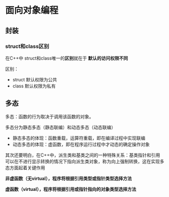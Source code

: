 # 面向对象编程

## 封装

### struct和class区别

在C++中 struct和class唯一的**区别**就在于 **默认的访问权限不同**

区别：

- struct 默认权限为公共
- class 默认权限为私有



## 多态

多态：函数的行为取决于调用该函数的对象。

多态分为静态多态（静态联编）和动态多态（动态联编）

- 静态多态的体现：函数重载，运算符重载，即在编译过程中实现联编
- 动态多态的体现：虚函数，即在程序运行过程中才动态的确定操作对象

其次还要明白，在C++中，派生类和基类之间的一种特殊关系：基类指针和引用可以在不进行显示转换的情况下指向派生类对象，称为向上强制转换，这在实现多态方面起着关键作用



**非虚函数（无virtual），程序将根据引用类型或指针类型选择方法**

**虚函数（virtual），程序将根据引用或指针指向的对象类型选择方法**